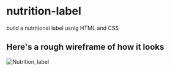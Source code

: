 # nutrition-label
build a nutritional label usnig HTML and CSS



## Here's a rough wireframe of how it looks

![Nutrition_label](https://user-images.githubusercontent.com/10465142/236608869-09ce58d4-caab-4b33-9fc9-4e02f12625f5.png)
